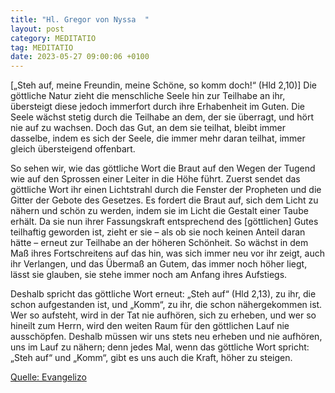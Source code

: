 ```yaml
---
title: "Hl. Gregor von Nyssa  "
layout: post
category: MEDITATIO
tag: MEDITATIO
date: 2023-05-27 09:00:06 +0100
---
```

[„Steh auf, meine Freundin, meine Schöne, so komm doch!“ (Hld 2,10)] Die göttliche Natur zieht die menschliche Seele hin zur Teilhabe an ihr, übersteigt diese jedoch immerfort durch ihre Erhabenheit im Guten. Die Seele wächst stetig durch die Teilhabe an dem, der sie überragt, und hört nie auf zu wachsen.<!--more--> Doch das Gut, an dem sie teilhat, bleibt immer dasselbe, indem es sich der Seele, die immer mehr daran teilhat, immer gleich übersteigend offenbart.

So sehen wir, wie das göttliche Wort die Braut auf den Wegen der Tugend wie auf den Sprossen einer Leiter in die Höhe führt. Zuerst sendet das göttliche Wort ihr einen Lichtstrahl durch die Fenster der Propheten und die Gitter der Gebote des Gesetzes. Es fordert die Braut auf, sich dem Licht zu nähern und schön zu werden, indem sie im Licht die Gestalt einer Taube erhält. Da sie nun ihrer Fassungskraft entsprechend des [göttlichen] Gutes teilhaftig geworden ist, zieht er sie – als ob sie noch keinen Anteil daran hätte – erneut zur Teilhabe an der höheren Schönheit. So wächst in dem Maß ihres Fortschreitens auf das hin, was sich immer neu vor ihr zeigt, auch ihr Verlangen, und das Übermaß an Gutem, das immer noch höher liegt, lässt sie glauben, sie stehe immer noch am Anfang ihres Aufstiegs.

Deshalb spricht das göttliche Wort erneut: „Steh auf“ (Hld 2,13), zu ihr, die schon aufgestanden ist, und „Komm“, zu ihr, die schon nähergekommen ist. Wer so aufsteht, wird in der Tat nie aufhören, sich zu erheben, und wer so hineilt zum Herrn, wird den weiten Raum für den göttlichen Lauf nie ausschöpfen. Deshalb müssen wir uns stets neu erheben und nie aufhören, uns im Lauf zu nähern; denn jedes Mal, wenn das göttliche Wort spricht: „Steh auf“ und „Komm“, gibt es uns auch die Kraft, höher zu steigen.


[Quelle: Evangelizo](https://evangeliumtagfuertag.org/DE/gospel)
